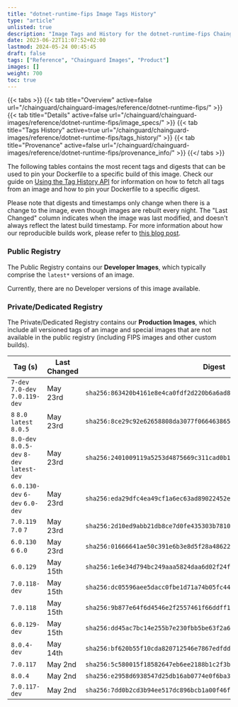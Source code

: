 ```yaml
---
title: "dotnet-runtime-fips Image Tags History"
type: "article"
unlisted: true
description: "Image Tags and History for the dotnet-runtime-fips Chainguard Image"
date: 2023-06-22T11:07:52+02:00
lastmod: 2024-05-24 00:45:45
draft: false
tags: ["Reference", "Chainguard Images", "Product"]
images: []
weight: 700
toc: true
---
```


{{< tabs >}}
{{< tab title="Overview" active=false url="/chainguard/chainguard-images/reference/dotnet-runtime-fips/" >}}
{{< tab title="Details" active=false url="/chainguard/chainguard-images/reference/dotnet-runtime-fips/image_specs/" >}}
{{< tab title="Tags History" active=true url="/chainguard/chainguard-images/reference/dotnet-runtime-fips/tags_history/" >}}
{{< tab title="Provenance" active=false url="/chainguard/chainguard-images/reference/dotnet-runtime-fips/provenance_info/" >}}
{{</ tabs >}}

The following tables contains the most recent tags and digests that can be used to pin your Dockerfile to a specific build of this image. Check our guide on [Using the Tag History API](/chainguard/chainguard-images/using-the-tag-history-api/) for information on how to fetch all tags from an image and how to pin your Dockerfile to a specific digest.

Please note that digests and timestamps only change when there is a change to the image, even though images are rebuilt every night. The "Last Changed" column indicates when the image was last modified, and doesn't always reflect the latest build timestamp. For more information about how our reproducible builds work, please refer to [this blog post](https://www.chainguard.dev/unchained/reproducing-chainguards-reproducible-image-builds).

### Public Registry
The Public Registry contains our **Developer Images**, which typically comprise the `latest*` versions of an image.

Currently, there are no Developer versions of this image available.

### Private/Dedicated Registry
The Private/Dedicated Registry contains our **Production Images**, which include all versioned tags of an image and special images that are not available in the public registry (including FIPS images and other custom builds).

| Tag (s)                                     | Last Changed | Digest                                                                    |
|---------------------------------------------|--------------|---------------------------------------------------------------------------|
|  `7-dev` `7.0-dev` `7.0.119-dev`            | May 23rd     | `sha256:863420b4161e8e4ca0fdf2d220b6a6ad8a4732c4c13a4b0fd2cc7922f8f7b548` |
|  `8` `8.0` `latest` `8.0.5`                 | May 23rd     | `sha256:8ce29c92e62658808da3077f0664638655a5752c3e213b80798ab57f480976da` |
|  `8.0-dev` `8.0.5-dev` `8-dev` `latest-dev` | May 23rd     | `sha256:2401009119a5253d4875669c311cad0b1089aef13bb910bd4937527b68340c64` |
|  `6.0.130-dev` `6-dev` `6.0-dev`            | May 23rd     | `sha256:eda29dfc4ea49cf1a6ec63ad89022452e31bfbc48c62d454ed52bf507b77aee7` |
|  `7.0.119` `7.0` `7`                        | May 23rd     | `sha256:2d10ed9abb21db8ce7d0fe435303b781020e0134567f4f53a304059a65ddf42f` |
|  `6.0.130` `6` `6.0`                        | May 23rd     | `sha256:01666641ae50c391e6b3e8d5f28a48622b3e66166690c559061281c770b2a0e4` |
|  `6.0.129`                                  | May 15th     | `sha256:1e6e34d794bc249aaa5824daa6d02f24f3b351056518a45450764a1537db0988` |
|  `7.0.118-dev`                              | May 15th     | `sha256:dc05596aee5dacc0fbe1d71a74b05fc445c9b6ffeab89e02787290c54d95e500` |
|  `7.0.118`                                  | May 15th     | `sha256:9b877e64f6d4546e2f2557461f66ddff17d4142d55e480dec341fc90d61b1299` |
|  `6.0.129-dev`                              | May 15th     | `sha256:dd45ac7bc14e255b7e230fbb5be63f2a61ccb01f7d15b919e03e5b5360a93a13` |
|  `8.0.4-dev`                                | May 14th     | `sha256:bf620b55f10cda820712546e7867edfdd15d0a676dfa5d0e9b2e8c0dd3648f89` |
|  `7.0.117`                                  | May 2nd      | `sha256:5c580015f18582647eb6ee2188b1c2f3b4aaff279fc5a9e52d8803cbec9cea2e` |
|  `8.0.4`                                    | May 2nd      | `sha256:e2958d6938547d25db16ab0774e0f6ba3a58aeb3685289752a7b1dbb278eb748` |
|  `7.0.117-dev`                              | May 2nd      | `sha256:7dd0b2cd3b94ee517dc896bcb1a00f46f6246356d82c606ce85a4ec181ffc950` |

